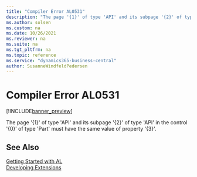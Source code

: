 ```yaml
---
title: "Compiler Error AL0531"
description: "The page '{1}' of type 'API' and its subpage '{2}' of type 'API' in the control '{0}' of type 'Part' must have the same value of property '{3}'."
ms.author: solsen
ms.custom: na
ms.date: 10/26/2021
ms.reviewer: na
ms.suite: na
ms.tgt_pltfrm: na
ms.topic: reference
ms.service: "dynamics365-business-central"
author: SusanneWindfeldPedersen
---
```

[//]: # (START>DO_NOT_EDIT)
[//]: # (IMPORTANT:Do not edit any of the content between here and the END>DO_NOT_EDIT.)
[//]: # (Any modifications should be made in the .xml files in the ModernDev repo.)
# Compiler Error AL0531

[!INCLUDE[banner_preview](../includes/banner_preview.md)]

The page '{1}' of type 'API' and its subpage '{2}' of type 'API' in the control '{0}' of type 'Part' must have the same value of property '{3}'.


[//]: # (IMPORTANT: END>DO_NOT_EDIT)
## See Also  
[Getting Started with AL](../devenv-get-started.md)  
[Developing Extensions](../devenv-dev-overview.md)  